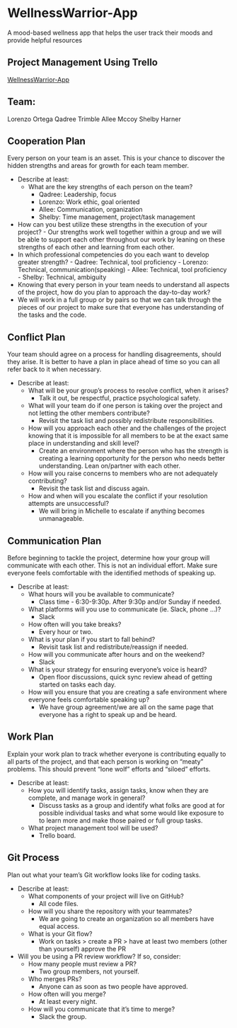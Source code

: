 # WellnessWarrior-App

A mood-based wellness app that helps the user track their moods and provide helpful resources

## Project Management Using Trello

[WellnessWarrior-App](https://trello.com/b/nvaXZaYZ/wellness-warriors)

## Team: 
Lorenzo Ortega
Qadree Trimble
Allee Mccoy
Shelby Harner

## Cooperation Plan
Every person on your team is an asset. This is your chance to discover the hidden strengths and areas for growth for each team member.
  - Describe at least:
      - What are the key strengths of each person on the team?
        - Qadree: Leadership, focus
        - Lorenzo: Work ethic, goal oriented
        - Allee: Communication, organization
        - Shelby: Time management, project/task management 
  - How can you best utilize these strengths in the execution of your project?
        - Our strengths work well together within a group and we will be able to support each other throughout our work by leaning on these strengths of each other and learning from each other. 
  - In which professional competencies do you each want to develop greater strength?
        - Qadree: Technical, tool proficiency
        - Lorenzo: Technical, communication(speaking)
        - Allee: Technical, tool proficiency
        - Shelby: Technical, ambiguity
  - Knowing that every person in your team needs to understand all aspects of the project, how do you plan to approach the day-to-day work?
  - We will work in a full group or by pairs so that we can talk through the pieces of our project to make sure that everyone has understanding of the tasks and the code.

## Conflict Plan
Your team should agree on a process for handling disagreements, should they arise. It is better to have a plan in place ahead of time so you can all refer back to it when necessary.
  - Describe at least:
      - What will be your group’s process to resolve conflict, when it arises?
        - Talk it out, be respectful, practice psychological safety. 
      - What will your team do if one person is taking over the project and not letting the other members contribute?
        - Revisit the task list and possibly redistribute responsibilities. 
      - How will you approach each other and the challenges of the project knowing that it is impossible for all members to be at the exact same place in understanding and skill level?
        - Create an environment where the person who has the strength is creating a learning opportunity for the person who needs better understanding. Lean on/partner with each other. 
      - How will you raise concerns to members who are not adequately contributing?
        - Revisit the task list and discuss again. 
      - How and when will you escalate the conflict if your resolution attempts are unsuccessful?
        - We will bring in Michelle to escalate if anything becomes unmanageable. 

## Communication Plan
Before beginning to tackle the project, determine how your group will communicate with each other. This is not an individual effort. Make sure everyone feels comfortable with the identified methods of speaking up.
  - Describe at least:
      - What hours will you be available to communicate?
        - Class time - 6:30-9:30p. After 9:30p and/or Sunday if needed.
      - What platforms will you use to communicate (ie. Slack, phone …)?
        - Slack
      - How often will you take breaks?
        - Every hour or two.
      - What is your plan if you start to fall behind?
        - Revisit task list and redistribute/reassign if needed. 
      - How will you communicate after hours and on the weekend?
        - Slack
      - What is your strategy for ensuring everyone’s voice is heard?
        - Open floor discussions, quick sync review ahead of getting started on tasks each day. 
      - How will you ensure that you are creating a safe environment where everyone feels comfortable speaking up?
        - We have group agreement/we are all on the same page that everyone has a right to speak up and be heard. 

## Work Plan
Explain your work plan to track whether everyone is contributing equally to all parts of the project, and that each person is working on “meaty” problems. This should prevent “lone wolf” efforts and “siloed” efforts.
  - Describe at least:
      - How you will identify tasks, assign tasks, know when they are complete, and manage work in general?
        - Discuss tasks as a group and identify what folks are good at for possible individual tasks and what some would like exposure to to learn more and make those paired or full group tasks.  
      - What project management tool will be used?
        - Trello board.

## Git Process
Plan out what your team’s Git workflow looks like for coding tasks.
  - Describe at least:
      - What components of your project will live on GitHub?
        - All code files.
      - How will you share the repository with your teammates?
        - We are going to create an organization so all members have equal access.
      - What is your Git flow?
        - Work on tasks > create a PR > have at least two members (other than yourself) approve the PR
  - Will you be using a PR review workflow? If so, consider:
      - How many people must review a PR?
        - Two group members, not yourself.
      - Who merges PRs?
        - Anyone can as soon as two people have approved.
      - How often will you merge?
        - At least every night.
      - How will you communicate that it’s time to merge?
        - Slack the group.
